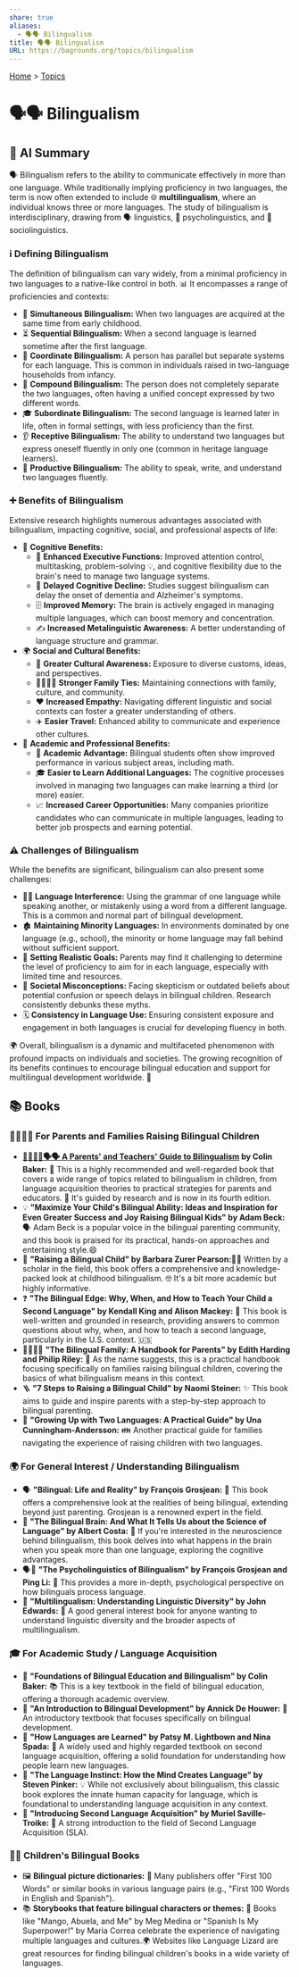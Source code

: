 ```yaml
---
share: true
aliases:
  - 🗣️🗣️ Bilingualism
title: 🗣️🗣️ Bilingualism
URL: https://bagrounds.org/topics/bilingualism
---
```

[Home](../index.md) > [Topics](./index.md)  
# 🗣️🗣️ Bilingualism  
## 🤖 AI Summary  
🗣️ Bilingualism refers to the ability to communicate effectively in more than one language. While traditionally implying proficiency in two languages, the term is now often extended to include 🌐 **multilingualism**, where an individual knows three or more languages. The study of bilingualism is interdisciplinary, drawing from 🗣️ linguistics, 🧠 psycholinguistics, and 👥 sociolinguistics.  
  
### ℹ️ Defining Bilingualism  
  
The definition of bilingualism can vary widely, from a minimal proficiency in two languages to a native-like control in both. 📊 It encompasses a range of proficiencies and contexts:  
  
* 👶 **Simultaneous Bilingualism:** When two languages are acquired at the same time from early childhood.  
* ⏳ **Sequential Bilingualism:** When a second language is learned sometime after the first language.  
* 👯 **Coordinate Bilingualism:** A person has parallel but separate systems for each language. This is common in individuals raised in two-language households from infancy.  
* 🔗 **Compound Bilingualism:** The person does not completely separate the two languages, often having a unified concept expressed by two different words.  
* 🎓 **Subordinate Bilingualism:** The second language is learned later in life, often in formal settings, with less proficiency than the first.  
* 👂 **Receptive Bilingualism:** The ability to understand two languages but express oneself fluently in only one (common in heritage language learners).  
* 💬 **Productive Bilingualism:** The ability to speak, write, and understand two languages fluently.  
  
### ➕ Benefits of Bilingualism  
  
Extensive research highlights numerous advantages associated with bilingualism, impacting cognitive, social, and professional aspects of life:  
  
* 🧠 **Cognitive Benefits:**  
    * 🧠 **Enhanced Executive Functions:** Improved attention control, multitasking, problem-solving 💡, and cognitive flexibility due to the brain's need to manage two language systems.  
    * 👴 **Delayed Cognitive Decline:** Studies suggest bilingualism can delay the onset of dementia and Alzheimer's symptoms.  
    * 🗄️ **Improved Memory:** The brain is actively engaged in managing multiple languages, which can boost memory and concentration.  
    * ✍️ **Increased Metalinguistic Awareness:** A better understanding of language structure and grammar.  
* 🌍 **Social and Cultural Benefits:**  
    * 🤝 **Greater Cultural Awareness:** Exposure to diverse customs, ideas, and perspectives.  
    * 👨‍👩‍👧‍👦 **Stronger Family Ties:** Maintaining connections with family, culture, and community.  
    * ❤️ **Increased Empathy:** Navigating different linguistic and social contexts can foster a greater understanding of others.  
    * ✈️ **Easier Travel:** Enhanced ability to communicate and experience other cultures.  
* 💼 **Academic and Professional Benefits:**  
    * 🏫 **Academic Advantage:** Bilingual students often show improved performance in various subject areas, including math.  
    * 🎓 **Easier to Learn Additional Languages:** The cognitive processes involved in managing two languages can make learning a third (or more) easier.  
    * 📈 **Increased Career Opportunities:** Many companies prioritize candidates who can communicate in multiple languages, leading to better job prospects and earning potential.  
  
### ⚠️ Challenges of Bilingualism  
  
While the benefits are significant, bilingualism can also present some challenges:  
  
* 😵‍💫 **Language Interference:** Using the grammar of one language while speaking another, or mistakenly using a word from a different language. This is a common and normal part of bilingual development.  
* 🏚️ **Maintaining Minority Languages:** In environments dominated by one language (e.g., school), the minority or home language may fall behind without sufficient support.  
* 🎯 **Setting Realistic Goals:** Parents may find it challenging to determine the level of proficiency to aim for in each language, especially with limited time and resources.  
* 🤔 **Societal Misconceptions:** Facing skepticism or outdated beliefs about potential confusion or speech delays in bilingual children. Research consistently debunks these myths.  
* 🗓️ **Consistency in Language Use:** Ensuring consistent exposure and engagement in both languages is crucial for developing fluency in both.  
  
🌍 Overall, bilingualism is a dynamic and multifaceted phenomenon with profound impacts on individuals and societies. The growing recognition of its benefits continues to encourage bilingual education and support for multilingual development worldwide. 🚀  
  
## 📚 Books   
  
### 👨‍👩‍👧‍👦 For Parents and Families Raising Bilingual Children  
  
* **[👨‍👩‍👧‍👦🗣️🗣️ A Parents' and Teachers' Guide to Bilingualism](../books/a-parents-and-teachers-guide-to-bilingualism.md) by Colin Baker:** 💯 This is a highly recommended and well-regarded book that covers a wide range of topics related to bilingualism in children, from language acquisition theories to practical strategies for parents and educators. 🔬 It's guided by research and is now in its fourth edition.  
* 💡 **"Maximize Your Child's Bilingual Ability: Ideas and Inspiration for Even Greater Success and Joy Raising Bilingual Kids" by Adam Beck:**🗣️ Adam Beck is a popular voice in the bilingual parenting community, and this book is praised for its practical, hands-on approaches and entertaining style.😄  
* 🧠 **"Raising a Bilingual Child" by Barbara Zurer Pearson:**👩‍🎓 Written by a scholar in the field, this book offers a comprehensive and knowledge-packed look at childhood bilingualism. 🤓 It's a bit more academic but highly informative.  
* ❓ **"The Bilingual Edge: Why, When, and How to Teach Your Child a Second Language" by Kendall King and Alison Mackey:** 📝 This book is well-written and grounded in research, providing answers to common questions about why, when, and how to teach a second language, particularly in the U.S. context. 🇺🇸  
* 👨‍👩‍👧‍👦 **"The Bilingual Family: A Handbook for Parents" by Edith Harding and Philip Riley:** 📖 As the name suggests, this is a practical handbook focusing specifically on families raising bilingual children, covering the basics of what bilingualism means in this context.  
* 🪜 **"7 Steps to Raising a Bilingual Child" by Naomi Steiner:** ✨ This book aims to guide and inspire parents with a step-by-step approach to bilingual parenting.  
* 🧭 **"Growing Up with Two Languages: A Practical Guide" by Una Cunningham-Andersson:** 👪 Another practical guide for families navigating the experience of raising children with two languages.  
  
### 🌍 For General Interest / Understanding Bilingualism  
  
* 🗣️ **"Bilingual: Life and Reality" by François Grosjean:** 🤩 This book offers a comprehensive look at the realities of being bilingual, extending beyond just parenting. Grosjean is a renowned expert in the field.  
* 🧠 **"The Bilingual Brain: And What It Tells Us about the Science of Language" by Albert Costa:** 🔬 If you're interested in the neuroscience behind bilingualism, this book delves into what happens in the brain when you speak more than one language, exploring the cognitive advantages.  
* 🗣️🧠 **"The Psycholinguistics of Bilingualism" by François Grosjean and Ping Li:** 📝 This provides a more in-depth, psychological perspective on how bilinguals process language.  
* 💬 **"Multilingualism: Understanding Linguistic Diversity" by John Edwards:** 📖 A good general interest book for anyone wanting to understand linguistic diversity and the broader aspects of multilingualism.  
  
### 🎓 For Academic Study / Language Acquisition  
  
* 🍎 **"Foundations of Bilingual Education and Bilingualism" by Colin Baker:** 📚 This is a key textbook in the field of bilingual education, offering a thorough academic overview.  
* 👶 **"An Introduction to Bilingual Development" by Annick De Houwer:** 📖 An introductory textbook that focuses specifically on bilingual development.  
* 📝 **"How Languages are Learned" by Patsy M. Lightbown and Nina Spada:** 💯 A widely used and highly regarded textbook on second language acquisition, offering a solid foundation for understanding how people learn new languages.  
* 🧠 **"The Language Instinct: How the Mind Creates Language" by Steven Pinker:** 💡 While not exclusively about bilingualism, this classic book explores the innate human capacity for language, which is foundational to understanding language acquisition in any context.  
* 📖 **"Introducing Second Language Acquisition" by Muriel Saville-Troike:** 🚀 A strong introduction to the field of Second Language Acquisition (SLA).  
  
### 🧒👧 Children's Bilingual Books  
  
* 🖼️ **Bilingual picture dictionaries:** 📖 Many publishers offer "First 100 Words" or similar books in various language pairs (e.g., "First 100 Words in English and Spanish").  
* 📚 **Storybooks that feature bilingual characters or themes:** 🌟 Books like "Mango, Abuela, and Me" by Meg Medina or "Spanish Is My Superpower!" by Maria Correa celebrate the experience of navigating multiple languages and cultures.🌍 Websites like Language Lizard are great resources for finding bilingual children's books in a wide variety of languages.